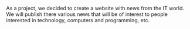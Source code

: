 As a project, we decided to create a website with news from the IT world. We will publish there various news that will be of interest to people interested in technology, computers and programming, etc.
